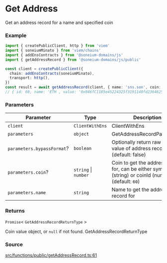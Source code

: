# Get Address

Get an address record for a name and specified coin

### Example

```ts
import { createPublicClient, http } from 'viem'
import { soneiumMinato } from 'viem/chains'
import { addEnsContracts } from '@soneium-domains/js'
import { getAddressRecord } from '@soneium-domains/js/public'

const client = createPublicClient({
  chain: addEnsContracts(soneiumMinato),
  transport: http(),
})
const result = await getAddressRecord(client, { name: 'sns.son', coin: 'ETH' })
// { id: 60, name: 'ETH , value: '0x046fC1185e45224325f3191140fd236462574C07' }
```

### Parameters

<table><thead><tr><th width="287">Parameter</th><th width="179">Type</th><th>Description</th></tr></thead><tbody><tr><td><code>client</code></td><td><code>ClientWithEns</code></td><td>ClientWithEns</td></tr><tr><td><code>parameters</code></td><td><code>object</code></td><td>GetAddressRecordParameters</td></tr><tr><td><code>parameters.bypassFormat</code>?</td><td><code>boolean</code></td><td>Optionally return raw bytes value of address record (default: false)</td></tr><tr><td><code>parameters.coin</code>?</td><td><code>string</code> | <code>number</code></td><td>Coin to get the address record for, can be either symbol (string) or coinId (number) (default: <code>60</code>)</td></tr><tr><td><code>parameters.name</code></td><td><code>string</code></td><td>Name to get the address record for</td></tr></tbody></table>

### Returns

`Promise`< `GetAddressRecordReturnType` >

Coin value object, or `null` if not found. GetAddressRecordReturnType

### Source

[src/functions/public/getAddressRecord.ts:61](https://github.com/soneium-domains/soneium-domains-js/tree/main/src/functions/public/getAddressRecord.ts#L61)
